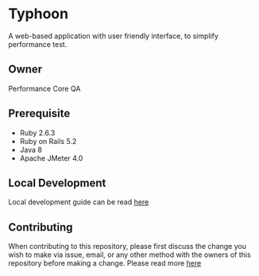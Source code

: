 # Typhoon
A web-based application with user friendly interface, to simplify performance test.

## Owner
Performance Core QA

## Prerequisite
- Ruby 2.6.3
- Ruby on Rails 5.2
- Java 8
- Apache JMeter 4.0

## Local Development
Local development guide can be read [here](https://github.com/bukalapak/typhoon/blob/main/docs/local-development.md)

## Contributing
When contributing to this repository, please first discuss the change you wish to make via issue, email, or any other method with the owners of this repository before making a change. Please read more [here](https://github.com/bukalapak/typhoon/blob/main/docs/contributing.md)
